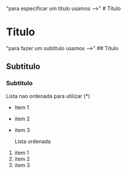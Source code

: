 "para especificar um titulo usamos -->" # Titulo

# Titulo

"para fazer um subtitulo usamos -->" ## Titulo

## Subtitulo

### Subtitulo

Lista nao ordenada para utilizar (*)

* Item 1
* item 2
* item 3



  Lista ordenada
1. item 1
2. item 2
3. item 3
